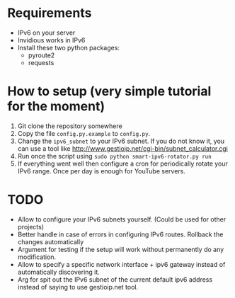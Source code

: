 # Requirements
- IPv6 on your server
- Invidious works in IPv6
- Install these two python packages:
  - pyroute2
  - requests

# How to setup (very simple tutorial for the moment)
1. Git clone the repository somewhere
2. Copy the file `config.py.example` to `config.py`.
3. Change the `ipv6_subnet` to your IPv6 subnet. If you do not know it, you can use a tool like http://www.gestioip.net/cgi-bin/subnet_calculator.cgi
4. Run once the script using `sudo python smart-ipv6-rotator.py run`
5. If everything went well then configure a cron for periodically rotate your IPv6 range. Once per day is enough for YouTube servers.

# TODO
- Allow to configure your IPv6 subnets yourself. (Could be used for other projects)
- Better handle in case of errors in configuring IPv6 routes. Rollback the changes automatically
- Argument for testing if the setup will work without permanently do any modification.
- Allow to specify a specific network interface + ipv6 gateway instead of automatically discovering it.
- Arg for spit out the IPv6 subnet of the current default ipv6 address instead of saying to use gestioip.net tool.